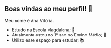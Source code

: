 ## Boas vindas ao meu perfil! 🥰


Meu nome é Ana Vitória.

- Estudo na Escola Magdalena; 💙
- Atualmente estou no 1° ano no Ensino Médio; 📓
- Utilizo esse espaço para estudar; 📚
